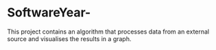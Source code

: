 # SoftwareYear-
This project contains an algorithm that processes data from an external source and visualises the results in a graph.
